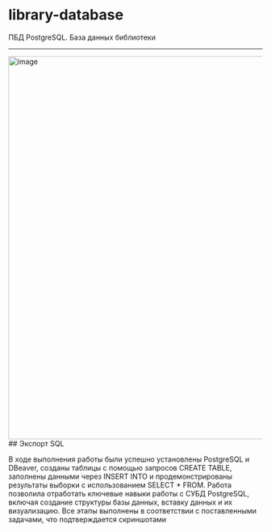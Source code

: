 # library-database

ПБД PostgreSQL. База данных библиотеки

---

<img width="1536" height="758" alt="image" src="https://github.com/user-attachments/assets/3d62b311-a102-4ff5-91b8-f03ad0e801f3" />
## Экспорт SQL

В ходе выполнения работы были успешно установлены PostgreSQL и DBeaver, 
созданы таблицы с помощью запросов CREATE TABLE, заполнены данными 
через INSERT INTO и продемонстрированы результаты выборки с 
использованием SELECT * FROM. Работа позволила отработать ключевые 
навыки работы с СУБД PostgreSQL, включая создание структуры базы 
данных, вставку данных и их визуализацию. Все этапы выполнены в 
соответствии с поставленными задачами, что подтверждается скриншотами
